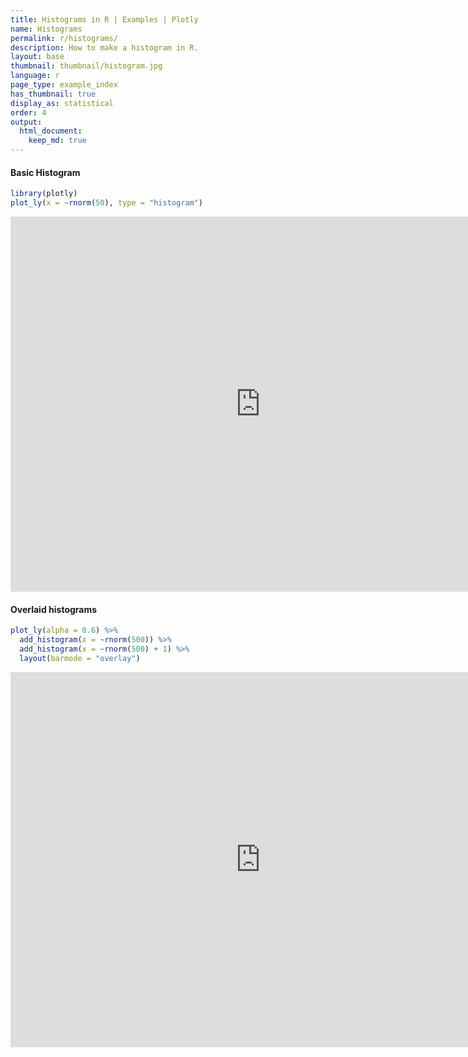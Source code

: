 ```yaml
---
title: Histograms in R | Examples | Plotly
name: Histograms
permalink: r/histograms/
description: How to make a histogram in R.
layout: base
thumbnail: thumbnail/histogram.jpg
language: r
page_type: example_index
has_thumbnail: true
display_as: statistical
order: 4
output:
  html_document:
    keep_md: true
---
```




#### Basic Histogram


```r
library(plotly)
plot_ly(x = ~rnorm(50), type = "histogram")
```

<iframe src="https://plot.ly/~RPlotBot/3219.embed" width="800" height="600" id="igraph" scrolling="no" seamless="seamless" frameBorder="0"> </iframe>

#### Overlaid histograms


```r
plot_ly(alpha = 0.6) %>%
  add_histogram(x = ~rnorm(500)) %>%
  add_histogram(x = ~rnorm(500) + 1) %>%
  layout(barmode = "overlay")
```

<iframe src="https://plot.ly/~RPlotBot/3221.embed" width="800" height="600" id="igraph" scrolling="no" seamless="seamless" frameBorder="0"> </iframe>
